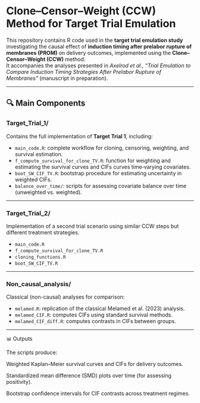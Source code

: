 # Clone–Censor–Weight (CCW) Method for Target Trial Emulation

This repository contains R code used in the **target trial emulation study** investigating the causal effect of **induction timing after prelabor rupture of membranes (PROM)** on delivery outcomes, implemented using the **Clone–Censor–Weight (CCW)** method.  
It accompanies the analyses presented in *Axelrod et al., “Trial Emulation to Compare Induction Timing Strategies After Prelabor Rupture of Membranes”* (manuscript in preparation).

---
## 🔍 Main Components

### Target_Trial_1/
Contains the full implementation of **Target Trial 1**, including:
- `main_code.R`: complete workflow for cloning, censoring, weighting, and survival estimation.  
- `f_compute_survival_for_clone_TV.R`: function for weighting and estimating the survival curves and CIFs curves time‐varying covariates.  
- `boot_SW_CIF_TV.R`: bootstrap procedure for estimating uncertainty in weighted CIFs.  
- `balance_over_time/`: scripts for assessing covariate balance over time (unweighted vs. weighted).

---

### Target_Trial_2/
Implementation of a second trial scenario using similar CCW steps but different treatment strategies.
- `main_code.R`  
- `f_compute_survival_for_clone_TV.R`  
- `cloning_functions.R`  
- `boot_SW_CIF_TV.R`

---

### Non_causal_analysis/
Classical (non-causal) analyses for comparison:
- `melamed.R`: replication of the classical Melamed et al. (2023) analysis.  
- `melamed_CIF.R`: computes CIFs using standard survival methods.  
- `melamed_CIF_diff.R`: computes contrasts in CIFs between groups.

---


📊 Outputs

The scripts produce:

Weighted Kaplan–Meier survival curves and CIFs for delivery outcomes.

Standardized mean difference (SMD) plots over time (for assessing positivity).

Bootstrap confidence intervals for CIF contrasts across treatment regimes.
